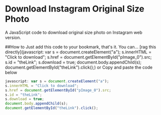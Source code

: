 # Download Instagram Original Size Photo
A JavaScript code to download original size photo on Instagram web version.


##How to
Just add this code to your bookmark, that's it.
You can...
[rag this directly](javascript: var s = document.createElement("a");
s.innerHTML = "Click to download";
s.href = document.getElementById("pImage_0").src;
s.id = "theLink";
s.download = true;
document.body.appendChild(s);
document.getElementById("theLink").click();)
or
Copy and paste the code below
```javascript
javascript: var s = document.createElement("a");
s.innerHTML = "Click to download";
s.href = document.getElementById("pImage_0").src;
s.id = "theLink";
s.download = true;
document.body.appendChild(s);
document.getElementById("theLink").click();
```